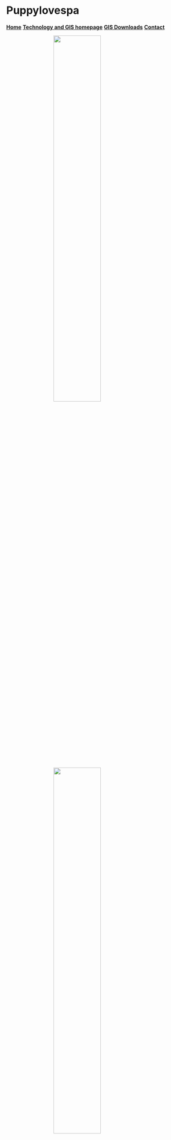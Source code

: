# Puppylovespa
<!DOCTYPE html>
<html>
<meta charset="UTF-8">
<meta name="viewport" content="width=device-width, initial-scale=1">
<link rel="stylesheet" href="https://www.w3schools.com/w3css/3/w3.css">
<link rel="stylesheet" href="https://cdnjs.cloudflare.com/ajax/libs/font-awesome/4.6.3/css/font-awesome.min.css">

 <head> 
<title>Newtown Web Viewer</title>
</head>
 
 <style>
img {
  display: block;
  margin-left: auto;
  margin-right: auto;
}
</style>
 
<body>
 <!-- Navigation -->
<nav class="w3-bar w3-grey">

 <a href="https://www.newtown-ct.gov/" target="_blank" class="w3-button w3-bar-item"><b>Home</b></a>
  <a href="https://www.newtown-ct.gov/technology-gis" target="_blank" class="w3-button w3-bar-item"><b>Technology and GIS homepage</b></a>
  <a href="https://portal.ct.gov/DEEP/GIS-and-Maps/Data/GIS-DATA" target="_blank" class="w3-button w3-bar-item"><b>GIS Downloads</b></a>
  <a href="https://www.newtown-ct.gov/user/2023/contact" target="_blank" class="w3-button w3-bar-item"><b>Contact</b></a>
   
</a>
</nav>
 
 <!-- Slide Show -->
 
<section>
 <img class="mySlides" src="DSC_0032.jpg" style="width:50%">
 <img class="mySlides" src="DSC_0055 (2).jpg" style="width:50%">
 <img class="mySlides" src="IMG_5716.jpg" style="width:50%">
 <img class="mySlides" src="DSC_0014.jpg" style="width:50%">
 <img class="mySlides" src="dbwatertreat3_orig.jpg" style="width:50%">
 <img class="mySlides" src="DSCN0086.jpg" style="width:50%">
                                                  
</section>
  
<!-- Band Description -->
<section class="w3-container w3-center w3-content" style="max-width:600px">
 <h2 class="w3-wide"><b>Welcome to Newtownn, CT</b></h2>
  <p class="w3-opacity"><i>Whatsup</i></p>
  <p class="w3-justify">This is the GIS homepage for the town of Newtown homies. Here, you can find our work order site to report issues, parcel data, environmental data, trail maps and much more!</p>
</section>

<!-- Band Members -->
<section class="w3-row-padding w3-center w3-light-grey">
  <article class="w3-third">
   <p><b>Service Requests</b></p>
   <a href="https://newtown.maps.arcgis.com/apps/CrowdsourceReporter/index.html?appid=90b74be29deb41599511d8368a40a8e8" target="_blank"> <img src="work.PNG" alt="Random Name" style="width:100%"> </a>
    <p>Is there a problem in your neighborhood? Let us know!</p>
  </article>
  <article class="w3-third">
   <p><b>Trail Map</b></p>
   <a href="https://newtown.maps.arcgis.com/apps/webappviewer/index.html?id=f9a51e2dc8b646d6a14ab4ed43b03f1c" target="_blank"> <img src="trail.PNG" alt="Random Name" style="width:100%"> </a>
    <p>Want to know how to hike from one end of town to the other?</p>
  </article>
  <article class="w3-third">
   <p><b>Map Data</b></p>
    <img src="Aerial.PNG" alt="Random Name" style="width:90%">
    <p>Parcels, wetlands, and aerial photos galore!</p>
  </article>
</section>

<!-- Footer -->
<footer class="w3-container w3-padding-64 w3-center w3-black w3-xlarge">
  <a href="#"><i class="fa fa-facebook-official"></i></a>
  <a href="#"><i class="fa fa-pinterest-p"></i></a>
  <a href="#"><i class="fa fa-twitter"></i></a>
  <a href="#"><i class="fa fa-flickr"></i></a>
  <a href="#"><i class="fa fa-linkedin"></i></a>
 
  <p class="w3-medium">
   <a href="https://www.civicplus.com target="_blank">Government Website By CivicPlus</a>
                                                     </p>
                                                     
  <p class="w3-medium">
   <a href="https://www.newtown-ct.gov/user/login?current=node/553 target="_blank">Employee Login</a>
  </p>
</footer>

<script>
// Automatic Slideshow - change image every 3 seconds
var myIndex = 0;
carousel();

function carousel() {
  var i;
  var x = document.getElementsByClassName("mySlides");
  for (i = 0; i < x.length; i++) {
    x[i].style.display = "none";
  }
  myIndex++;
  if (myIndex > x.length) {myIndex = 1}
  x[myIndex-1].style.display = "block";
  setTimeout(carousel, 3000);
}
</script>

</body>
</html>

